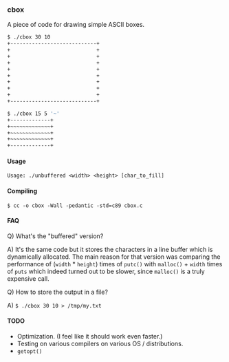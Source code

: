 ### cbox

A piece of code for drawing simple ASCII boxes.

```sh
$ ./cbox 30 10
+----------------------------+
+                            +
+                            +
+                            +
+                            +
+                            +
+                            +
+                            +
+                            +
+----------------------------+
```

```sh
$ ./cbox 15 5 '~'
+-------------+
+~~~~~~~~~~~~~+
+~~~~~~~~~~~~~+
+~~~~~~~~~~~~~+
+-------------+
```

#### Usage
`Usage: ./unbuffered <width> <height> [char_to_fill]`

#### Compiling
`$ cc -o cbox -Wall -pedantic -std=c89 cbox.c`

#### FAQ
Q) What's the "buffered" version?

A) It's the same code but it stores the characters in a line buffer
 which is dynamically allocated. The main reason for that version was comparing
 the performance of (`width` * `height`) times of `putc()` with `malloc()` +
 `width` times of `puts` which indeed turned out to be slower, since `malloc()`
 is a truly expensive call. 

Q) How to store the output in a file?

A) `$ ./cbox 30 10 > /tmp/my.txt`

#### TODO
 - Optimization. (I feel like it should work even faster.)
 - Testing on various compilers on various OS / distributions.
 - `getopt()`
